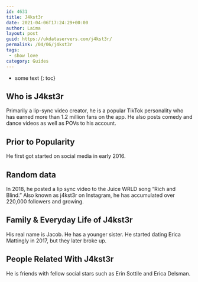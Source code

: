 ```yaml
---
id: 4631
title: J4kst3r
date: 2021-04-06T17:24:29+00:00
author: Laima
layout: post
guid: https://ukdataservers.com/j4kst3r/
permalink: /04/06/j4kst3r
tags:
 - show love
category: Guides
---
```


* some text
{: toc}


## Who is J4kst3r
                  
                  
                  
Primarily a lip-sync video creator, he is a popular TikTok personality who has earned more than 1.2 million fans on the app. He also posts comedy and dance videos as well as POVs to his account. 
                  
              
            
              
            
                
                
                
## Prior to Popularity
                  
                  
                  
He first got started on social media in early 2016. 
                  
              
            
              
            
                
                
                
## Random data
                  
                  
                  
In 2018, he posted a lip sync video to the Juice WRLD song &#8220;Rich and Blind.&#8221; Also known as j4kst3r on Instagram, he has accumulated over 220,000 followers and growing.
                  
              
            
              
            
                
                
                
## Family & Everyday Life of J4kst3r
                  
                  
                  
His real name is Jacob. He has a younger sister. He started dating Erica Mattingly in 2017, but they later broke up. 
                  
              
            
              
            
                
                
                
## People Related With J4kst3r
                  
                  
                  
He is friends with fellow social stars such as Erin Sottile and Erica Delsman.
                  
              
            
              
            
                
              
            
              
              
            
            
              
            
          
          
          
